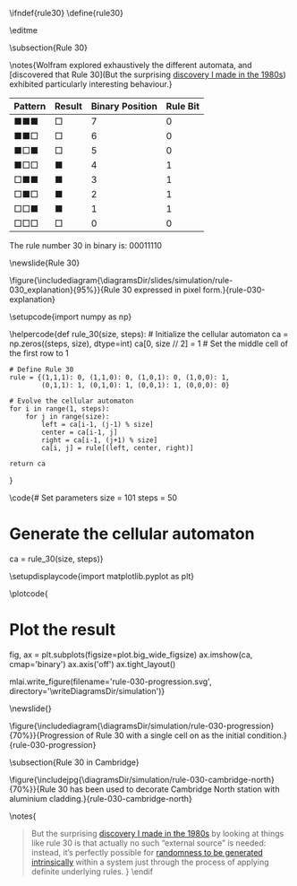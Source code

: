 \ifndef{rule30}
\define{rule30}

\editme


\subsection{Rule 30}



\notes{Wolfram explored exhaustively the different automata, and [discovered that Rule 30](But the surprising [discovery I made in the 1980s](https://content.wolfram.com/sw-publications/2020/07/origins-randomness-physical-systems.pdf)) exhibited particularly interesting behaviour.}

| Pattern | Result | Binary Position | Rule Bit |
|---------|---------|----------------|----------|
| ■■■ | □ | 7 | 0 |
| ■■□ | □ | 6 | 0 |
| ■□■ | □ | 5 | 0 |
| ■□□ | ■ | 4 | 1 |
| □■■ | ■ | 3 | 1 |
| □■□ | ■ | 2 | 1 |
| □□■ | ■ | 1 | 1 |
| □□□ | □ | 0 | 0 |

The rule number 30 in binary is: 00011110

\newslide{Rule 30}

\figure{\includediagram{\diagramsDir/slides/simulation/rule-030_explanation}{95%}}{Rule 30 expressed in pixel form.}{rule-030-explanation}

\setupcode{import numpy as np}


\helpercode{def rule_30(size, steps):
    # Initialize the cellular automaton
    ca = np.zeros((steps, size), dtype=int)
    ca[0, size // 2] = 1  # Set the middle cell of the first row to 1
    
    # Define Rule 30
    rule = {(1,1,1): 0, (1,1,0): 0, (1,0,1): 0, (1,0,0): 1,
            (0,1,1): 1, (0,1,0): 1, (0,0,1): 1, (0,0,0): 0}
    
    # Evolve the cellular automaton
    for i in range(1, steps):
        for j in range(size):
            left = ca[i-1, (j-1) % size]
            center = ca[i-1, j]
            right = ca[i-1, (j+1) % size]
            ca[i, j] = rule[(left, center, right)]
    
    return ca
}

\code{# Set parameters
size = 101
steps = 50

# Generate the cellular automaton
ca = rule_30(size, steps)}

\setupdisplaycode{import matplotlib.pyplot as plt}

\plotcode{
# Plot the result
fig, ax = plt.subplots(figsize=plot.big_wide_figsize)
ax.imshow(ca, cmap='binary')
ax.axis('off')
ax.tight_layout()

mlai.write_figure(filename='rule-030-progression.svg', directory='\writeDiagramsDir/simulation')}


\newslide{}

\figure{\includediagram{\diagramsDir/simulation/rule-030-progression}{70%}}{Progression of Rule 30 with a single cell on as the initial condition.}{rule-030-progression}

\subsection{Rule 30 in Cambridge}

\figure{\includejpg{\diagramsDir/simulation/rule-030-cambridge-north}{70%}}{Rule 30 has been used to decorate Cambridge North station with aluminium cladding.}{rule-030-cambridge-north}

\notes{
> But the surprising [discovery I made in the 1980s](https://content.wolfram.com/sw-publications/2020/07/origins-randomness-physical-systems.pdf) by looking at things like rule 30 is that actually no such “external source” is needed: instead, it’s perfectly possible for [randomness to be generated intrinsically](https://www.wolframscience.com/nks/chap-7--mechanisms-in-programs-and-nature#sect-7-5--the-intrinsic-generation-of-randomness) within a system just through the process of applying definite underlying rules.
}
\endif
